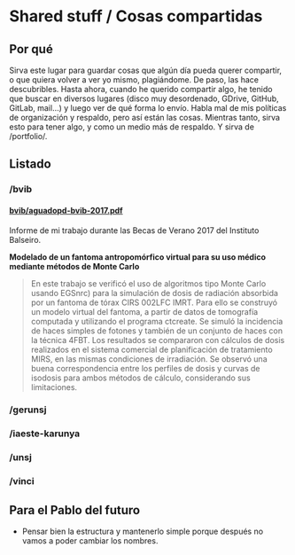 # Shared stuff / Cosas compartidas

## Por qué

Sirva este lugar para guardar cosas que algún día pueda querer compartir, o que quiera volver a ver yo mismo,
plagiándome. De paso, las hace descubribles. Hasta ahora, cuando he querido compartir algo, he tenido que buscar en
diversos lugares (disco muy desordenado, GDrive, GitHub, GitLab, mail...) y luego ver de qué forma lo envío. Habla mal
de mis políticas de organización y respaldo, pero así están las cosas. Mientras tanto, sirva esto para tener algo, y
como un medio más de respaldo. Y sirva de /portfolio/.


## Listado

### /bvib

#### [bvib/aguadopd-bvib-2017.pdf](bvib/aguadopd-bvib-2017.pdf)

Informe de mi trabajo durante las Becas de Verano 2017 del Instituto Balseiro.

**Modelado de un fantoma antropomórfico virtual para su uso médico mediante métodos de Monte Carlo**

> En este trabajo se verificó el uso de algoritmos tipo Monte Carlo usando EGSnrc) para la simulación de dosis de
> radiación absorbida por un fantoma de tórax CIRS 002LFC IMRT. Para ello se construyó un modelo virtual del fantoma, a
> partir de datos de tomografía computada y utilizando el programa ctcreate. Se simuló la incidencia de haces simples de
> fotones y también de un conjunto de haces con la técnica 4FBT. Los resultados se compararon con cálculos de dosis
> realizados en el sistema comercial de planificación de tratamiento MIRS, en las mismas condiciones de irradiación. Se
> observó una buena correspondencia entre los perfiles de dosis y curvas de isodosis para ambos métodos de cálculo,
> considerando sus limitaciones.



### /gerunsj



### /iaeste-karunya



### /unsj



### /vinci



## Para el Pablo del futuro

- Pensar bien la estructura y mantenerlo simple porque después no vamos a poder cambiar los nombres.

